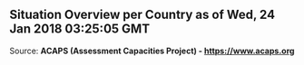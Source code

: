 ## Situation Overview per Country as of Wed, 24 Jan 2018 03:25:05 GMT

Source: **ACAPS (Assessment Capacities Project) - https://www.acaps.org**